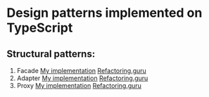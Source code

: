 # Design patterns implemented on TypeScript

## Structural patterns:
1. Facade [My implementation](https://github.com/NikitaYasinski/Patterns/blob/master/structural/facade.ts) [Refactoring.guru](https://refactoring.guru/design-patterns/facade)
2. Adapter [My implementation](https://github.com/NikitaYasinski/Patterns/blob/master/structural/adapter.ts) [Refactoring.guru](https://refactoring.guru/design-patterns/adapter)
3. Proxy [My implementation](https://github.com/NikitaYasinski/Patterns/blob/master/structural/proxy.ts) [Refactoring.guru](https://refactoring.guru/design-patterns/proxy)
